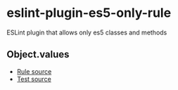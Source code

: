 # eslint-plugin-es5-only-rule

ESLint plugin that allows only es5 classes and methods

## Object.values

- [Rule source](./src/rules/ban-object-values.ts)
- [Test source](./src/rules/ban-object-values.test.ts)
